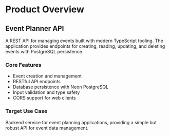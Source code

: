 # Product Overview

## Event Planner API

A REST API for managing events built with modern TypeScript tooling. The application provides endpoints for creating, reading, updating, and deleting events with PostgreSQL persistence.

### Core Features
- Event creation and management
- RESTful API endpoints
- Database persistence with Neon PostgreSQL
- Input validation and type safety
- CORS support for web clients

### Target Use Case
Backend service for event planning applications, providing a simple but robust API for event data management.